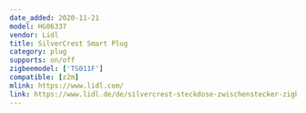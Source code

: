 ```yaml
---
date_added: 2020-11-21
model: HG06337
vendor: Lidl
title: SilverCrest Smart Plug
category: plug
supports: on/off
zigbeemodel: ['TS011F']
compatible: [z2m]
mlink: https://www.lidl.com/
link: https://www.lidl.de/de/silvercrest-steckdose-zwischenstecker-zigbee-smart-home/p355168
---
```

